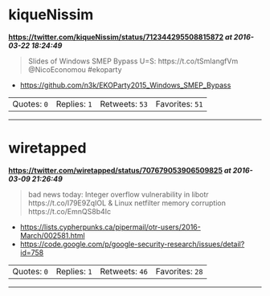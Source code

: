 # kiqueNissim
**https://twitter.com/kiqueNissim/status/712344295508815872 _at 2016-03-22 18:24:49_**
<blockquote>
Slides of Windows SMEP Bypass U=S: https://t.co/tSmIangfVm @NicoEconomou #ekoparty
</blockquote>

* https://github.com/n3k/EKOParty2015_Windows_SMEP_Bypass

<table><tr>
<td>Quotes: <code>0</code></td>
<td>Replies: <code>1</code></td>
<td>Retweets: <code>53</code></td>
<td>Favorites: <code>51</code></td>
</tr></table>

---

# wiretapped
**https://twitter.com/wiretapped/status/707679053906509825 _at 2016-03-09 21:26:49_**
<blockquote>
bad news today: Integer overflow vulnerability in libotr https://t.co/I79E9ZqIOL &amp; Linux netfilter memory corruption https://t.co/EmnQS8b4Ic
</blockquote>

* https://lists.cypherpunks.ca/pipermail/otr-users/2016-March/002581.html
* https://code.google.com/p/google-security-research/issues/detail?id=758

<table><tr>
<td>Quotes: <code>0</code></td>
<td>Replies: <code>1</code></td>
<td>Retweets: <code>46</code></td>
<td>Favorites: <code>28</code></td>
</tr></table>

---

